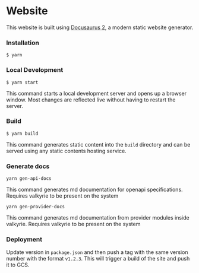 # Website

This website is built using [Docusaurus 2](https://docusaurus.io/), a modern static website generator.

### Installation

```
$ yarn
```

### Local Development

```
$ yarn start
```

This command starts a local development server and opens up a browser window. Most changes are reflected live without having to restart the server.

### Build

```
$ yarn build
```

This command generates static content into the `build` directory and can be served using any static contents hosting service.

### Generate docs
```
yarn gen-api-docs
```
This command generates md documentation for openapi specifications. Requires valkyrie to be present on the system

```
yarn gen-provider-docs
```
This command generates md documentation from provider modules inside valkyrie. Requires valkyrie to be present on the system
### Deployment

Update version in `package.json` and then push a tag with the same version number with the format `v1.2.3`. This will trigger a build of the site and push it to GCS.